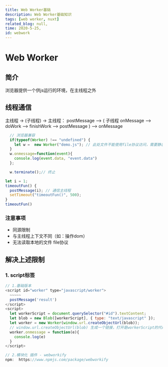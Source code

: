 ```yaml
---
title: Web Worker基础
description: Web Worker基础知识
tags: [web worker, nuxt]
related_blog: null,
time: 2020-5-25,
id: webwork
---
```

# Web Worker
<!-- web api -->
## 简介
浏览器提供一个供js运行的环境，在主线程之外
## 线程通信
主线程 -> (子线程) -> 主线程：  postMessage --> ( 子线程 onMessage --> doWork --> finishWork --> postMessage ) --> onMessage
<!--
  console.time('tag') code console.timeEnd('tag')
-->
````javascript
  // 浏览器兼容
  if(typeof(Worker) !== "undefined") {
    let w =  new Worker("demo.js"); // 此处文件不能使用file协议访问，需要静态服务
  }
  w.onmessage=function(event){
    console.log(event.data, "event.data")
  };

  w.terminate();// 终止
````
````javascript
let i = 1;
timeoutFun() {
  postMessage(i); // 通信主线程
  setTimeout("timeoutFun()", 500);
}
timeoutFun()
````

### 注意事项
- 同源限制
- 与主线程上下文不同（如：操作dom）
- 无法读取本地的文件 file协议

## 解决上述限制
### 1. script标签
````javascript
// 1.基础版本
<script id="worker" type="javascript/worker">
  ~~~~~
  postMessage('result')
</script>
<script>
  let workerScript = document.querySelector("#id").textContent;
  let blob = new Blob([workerScript], { type: "text/javascript" });
  let worker = new Worker(window.url.createObjectUrl(blob));
  // window.url.createObjectUrl(blob) 生成一个链接，打开是workerScript的代码
  worker.onmessage = function(e){
    console.log(e)
  }
</script>
````
````javascript
// 2.模块化 插件 - webworkify
npm:  https://www.npmjs.com/package/webworkify
````